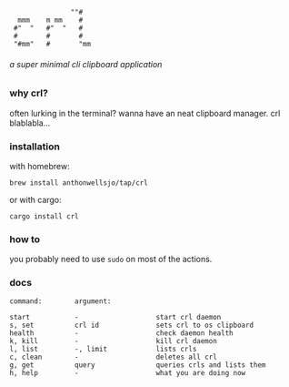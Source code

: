 ```
               ""#
  mmm    m mm    #
 #"  "   #"  "   #
 #       #       #
 "#mm"   #       "mm
```
###### a super minimal cli clipboard application


### why crl?
often lurking in the terminal? wanna have an neat clipboard manager. crl blablabla...


### installation
with homebrew:
```
brew install anthonwellsjo/tap/crl
```
or with cargo:
```
cargo install crl
```

### how to
you probably need to use `sudo` on most of the actions.


### docs
```
command:        argument:

start           -                   start crl daemon
s, set          crl id              sets crl to os clipboard
health          -                   check daemon health
k, kill         -                   kill crl daemon
l, list         -, limit            lists crls 
c, clean        -                   deletes all crl
g, get          query               queries crls and lists them
h, help         -                   what you are doing now

```


